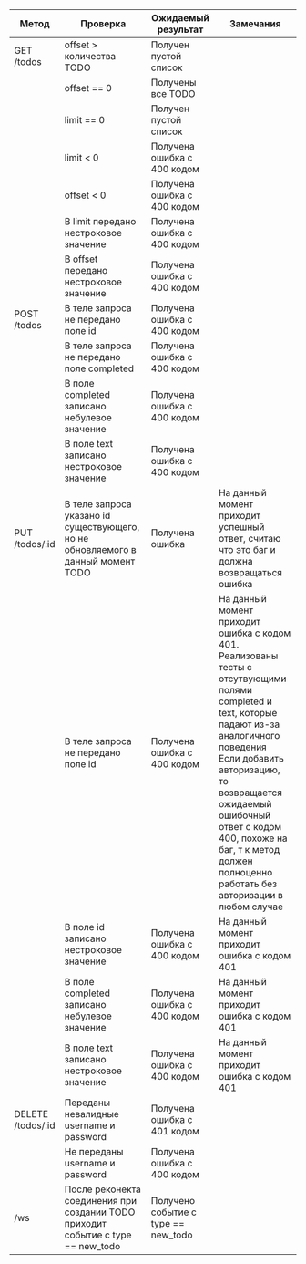 | Метод             | Проверка                                                                         | Ожидаемый результат                 | Замечания                                                                                                                                                                                                                                                                                                                         |
|-------------------|----------------------------------------------------------------------------------|-------------------------------------|-----------------------------------------------------------------------------------------------------------------------------------------------------------------------------------------------------------------------------------------------------------------------------------------------------------------------------------|
| GET /todos        | offset > количества TODO                                                         | Получен пустой список               |                                                                                                                                                                                                                                                                                                                                   |
|                   | offset == 0                                                                      | Получены все TODO                   |                                                                                                                                                                                                                                                                                                                                   |
|                   | limit == 0                                                                       | Получен пустой список               |                                                                                                                                                                                                                                                                                                                                   |
|                   | limit < 0                                                                        | Получена ошибка с 400 кодом         |                                                                                                                                                                                                                                                                                                                                   |
|                   | offset < 0                                                                       | Получена ошибка с 400 кодом         |                                                                                                                                                                                                                                                                                                                                   |
|                   | В limit передано нестроковое значение                                            | Получена ошибка с 400 кодом         |                                                                                                                                                                                                                                                                                                                                   |
|                   | В offset передано нестроковое значение                                           | Получена ошибка с 400 кодом         |                                                                                                                                                                                                                                                                                                                                   |
| POST /todos       | В теле запроса не передано поле id                                               | Получена ошибка с 400 кодом         |                                                                                                                                                                                                                                                                                                                                   |
|                   | В теле запроса не передано поле completed                                        | Получена ошибка с 400 кодом         |                                                                                                                                                                                                                                                                                                                                   |
|                   | В поле completed записано небулевое значение                                     | Получена ошибка с 400 кодом         |                                                                                                                                                                                                                                                                                                                                   |
|                   | В поле text записано нестроковое значение                                        | Получена ошибка с 400 кодом         |                                                                                                                                                                                                                                                                                                                                   |
| PUT /todos/:id    | В теле запроса указано id существующего, но не обновляемого в данный момент TODO | Получена ошибка                     | На данный момент приходит успешный ответ, считаю что это баг и должна возвращаться ошибка                                                                                                                                                                                                                                         |
|                   | В теле запроса не передано поле id                                               | Получена ошибка с 400 кодом         | На данный момент приходит ошибка с кодом 401. <br/>Реализованы тесты с отсутвующими полями completed и text, которые падают из-за аналогичного поведения<br/>Если добавить авторизацию, то возвращается ожидаемый ошибочный ответ с кодом 400, похоже на баг, т к метод должен полноценно работать без авторизации в любом случае |
|                   | В поле id записано нестроковое значение                                          | Получена ошибка с 400 кодом         | На данный момент приходит ошибка с кодом 401                                                                                                                                                                                                                                                                                      |
|                   | В поле completed записано небулевое значение                                     | Получена ошибка с 400 кодом         | На данный момент приходит ошибка с кодом 401                                                                                                                                                                                                                                                                                      |
|                   | В поле text записано нестроковое значение                                        | Получена ошибка с 400 кодом         | На данный момент приходит ошибка с кодом 401                                                                                                                                                                                                                                                                                      |
| DELETE /todos/:id | Переданы невалидные username и password                                          | Получена ошибка с 401 кодом         |                                                                                                                                                                                                                                                                                                                                   |
|                   | Не переданы username и password                                                  | Получена ошибка с 400 кодом         |                                                                                                                                                                                                                                                                                                                                   |
| /ws               | После реконекта соединения при создании TODO приходит событие с type == new_todo | Получено событие с type == new_todo |                                                                                                                                                                                                                                                                                                                                   |